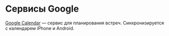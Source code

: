 # Сервисы Google

[Google Calendar](https://docs.bpium.ru/integration/cases/google/googlecalendar) — сервис для планирования встреч. Синхронизируется с календарем iPhone и Android.
